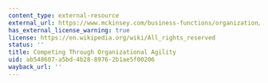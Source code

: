 ```yaml
---
content_type: external-resource
external_url: https://www.mckinsey.com/business-functions/organization/our-insights/competing-through-organizational-agility
has_external_license_warning: true
license: https://en.wikipedia.org/wiki/All_rights_reserved
status: ''
title: Competing Through Organizational Agility
uid: ab548607-a5bd-4b28-8976-2b1ae5f00206
wayback_url: ''
---
```

